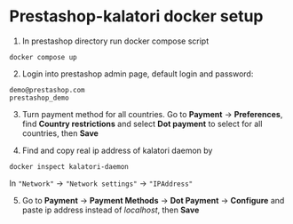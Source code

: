 # Prestashop-kalatori docker setup

1. In prestashop directory run docker compose script
```
docker compose up
```

2. Login into prestashop admin page, default login and password:
```
demo@prestashop.com
prestashop_demo
```

3. Turn payment method for all countries. Go to **Payment** -> **Preferences**, find **Country restrictions** and select **Dot payment** to select for all countries, then **Save**

4. Find and copy real ip address of kalatori daemon by
```
docker inspect kalatori-daemon
```
In `"Network"` -> `"Network settings"` -> `"IPAddress"`

5. Go to **Payment** -> **Payment Methods** -> **Dot Payment** -> **Configure** and paste ip address instead of *localhost*, then **Save**